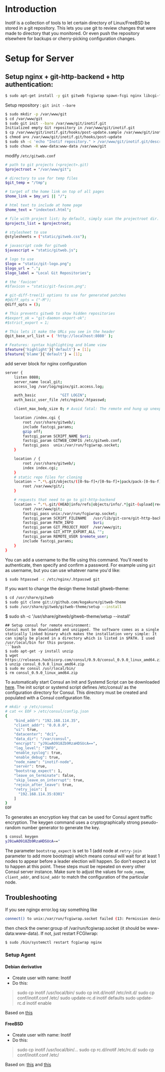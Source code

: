 # Introduction
Inotif is a collection of tools to let certain directory of Linux/FreeBSD be stored in a git repository.
This lets you use git to review changes that were made to directory that you monitored. Or even push the repository elsewhere for backups or cherry-picking configuration changes.

# Setup for Server
## Setup nginx + git-http-backend + http authentication:
```bash
$ sudo apt-get install -y git gitweb fcgiwrap spawn-fcgi nginx libcgi-fast-perl highlight apache2-utils
```
Setup repository : `git init --bare`
```bash
$ sudo mkdir -p /var/www/git
$ cd /var/www/git
$ sudo git init --bare /var/www/git/inotif.git
Initialized empty Git repository in /var/www/git/inotif.git
$ cp /var/www/git/inotif.git/hooks/post-update.sample /var/www/git/inotif.git/hooks/post-update
$ chmod a+x /var/www/git/inotif.git/hooks/post-update
$ sudo sh -c 'echo "Inotif repository." > /var/www/git/inotif.git/description'
$ sudo chown -R www-data:www-data /var/www/git
```
modify `/etc/gitweb.conf`
```bash
# path to git projects (<project>.git)
$projectroot = "/var/www/git";

# directory to use for temp files
$git_temp = "/tmp";

# target of the home link on top of all pages
$home_link = $my_uri || "/";

# html text to include at home page
$home_text = "indextext.html";

# file with project list; by default, simply scan the projectroot dir.
$projects_list = $projectroot;

# stylesheet to use
@stylesheets = ("static/gitweb.css");

# javascript code for gitweb
$javascript = "static/gitweb.js";

# logo to use
$logo = "static/git-logo.png";
$logo_url = ".";
$logo_label = "Local Git Repositories";

# the 'favicon'
#$favicon = "static/git-favicon.png";

# git-diff-tree(1) options to use for generated patches
#@diff_opts = ("-M");
@diff_opts = ();

# This prevents gitweb to show hidden repositories
#$export_ok = "git-daemon-export-ok";
#$strict_export = 1;

# This lets it make the URLs you see in the header
@git_base_url_list = ( 'http://localhost:8080' );

# Features: syntax highlighting and blame view
$feature{'highlight'}{'default'} = [1];
$feature{'blame'}{'default'} = [1];
```
add server block for nginx configuration
```bash
server {
    listen 8080;
    server_name local_git;
    access_log /var/log/nginx/git.access.log;

    auth_basic           "GIT LOGIN";
    auth_basic_user_file /etc/nginx/.htpasswd;

    client_max_body_size 0; # Avoid fatal: The remote end hung up unexpectedly

    location /index.cgi {
        root /usr/share/gitweb/;
        include fastcgi_params;
        gzip off;
        fastcgi_param SCRIPT_NAME $uri;
        fastcgi_param GITWEB_CONFIG /etc/gitweb.conf;
        fastcgi_pass  unix:/var/run/fcgiwrap.socket;
    }

    location / {
        root /usr/share/gitweb/;
        index index.cgi;
    }
    # static repo files for cloning           
    location ~ ^.*\.git/objects/([0-9a-f]+/[0-9a-f]+|pack/pack-[0-9a-f]+.(pack|idx))$ {
        root /var/www/git/;
    }

    # requests that need to go to git-http-backend
    location ~ ^.*\.git/(HEAD|info/refs|objects/info/.*|git-(upload|receive)-pack)$ {
        root /var/www/git;
        fastcgi_pass unix:/var/run/fcgiwrap.socket;
        fastcgi_param SCRIPT_FILENAME   /usr/lib/git-core/git-http-backend;
        fastcgi_param PATH_INFO         $uri;
        fastcgi_param GIT_PROJECT_ROOT  /var/www/git;
        fastcgi_param GIT_HTTP_EXPORT_ALL "";
        fastcgi_param REMOTE_USER $remote_user;
        include fastcgi_params;
    }
}
```
You can add a username to the file using this command. You'll need to authenticate, then specify and confirm a password. For example using `git` as username, but you can use whatever name you'd like:
```bash
$ sudo htpasswd -c /etc/nginx/.htpasswd git
```
If you want to change the design theme
Install gitweb-theme:
```bash
$ cd /usr/share/gitweb
$ sudo git clone git://github.com/kogakure/gitweb-theme
$ sudo /usr/share/gitweb/gitweb-theme/setup --install
```
$ sudo sh -c '/usr/share/gitweb/gitweb-theme/setup --install'
```
## Setup consul for remote environment:
Consul must be downloaded and unzipped. The software comes as a single statically linked binary which makes the installation very simple: It can simply be placed in a directory which is listed in $PATH. I used /usr/local/bin for this purpose.
```bash
$ sudo apt-get -y install unzip
$ wget https://releases.hashicorp.com/consul/0.9.0/consul_0.9.0_linux_amd64.zip
$ unzip consul_0.9.0_linux_amd64.zip
$ sudo mv consul /usr/local/bin/
$ rm consul_0.9.0_linux_amd64.zip
```
To automatically start Consul an Init and Systemd Script can be downloaded [here](https://gist.github.com/umardx/675ab11330bf10b9a308b02fc411eb35). The init script or systemd script defines /etc/consul/ as the configuration directory for Consul. This directory must be created and populated with a Consul configuration file.
```bash
# mkdir -p /etc/consul
# cat << EOF > /etc/consul/config.json
{
    "bind_addr": "192.168.114.35",
    "client_addr": "0.0.0.0",
    "ui": true,
    "datacenter": "dc1",
    "data_dir": "/var/consul",
    "encrypt": "yJ9iwAO918Zb9RzaHDSUcA==",
    "log_level": "INFO",
    "enable_syslog": true,
    "enable_debug": true,
    "node_name": "inotif-node",
    "server": true,
    "bootstrap_expect": 1,
    "leave_on_terminate": false,
    "skip_leave_on_interrupt": true,
    "rejoin_after_leave": true,
    "retry_join": [
      "192.168.114.35:8301"
    ]
}
EOF
```
To generates an encryption key that can be used for Consul agent traffic encryption. The keygen command uses a cryptographically strong pseudo-random number generator to generate the key.
```bash
$ consul keygen
yJ9iwAO918Zb9RzaHDSUcA=="
```
The parameter `bootstrap_expect` is set to 1 (add node at `retry-join` parameter to add more bootstrap) which means consul will wait for at least 1 nodes to appear before a leader election will happen. So don’t expect a lot to happen at this point. These steps must be repeated on every other Consul server instance. Make sure to adjust the values for `node_name`, `client_addr`, and `bind_addr` to match the configuration of the particular node.
## Troubleshooting
If you see ngingx error.log say something like
```bash
connect() to unix:/var/run/fcgiwrap.socket failed (13: Permission denied) while connecting
```
then check the owner:group of /var/run/fcgiwrap.socket (it should be www-data:www-data). If not, just restart FCGIwrap:
```bash
$ sudo /bin/systemctl restart fcgiwrap nginx
```

### Setup Agent

#### Debian derivative
- Create user with name: Inotif
- Do this:
> sudo cp inotif /usr/local/bin/
> sudo cp init.d/inotif /etc/init.d/
> sudo cp conf/inotif.conf /etc/
> sudo update-rc.d inotif defaults
> sudo update-rc.d inotif enable

Based on [this](https://www.digitalocean.com/community/tutorials/how-to-configure-a-linux-service-to-start-automatically-after-a-crash-or-reboot-part-1-practical-examples)

#### FreeBSD
- Create user with name: Inotif
- Do this:
> sudo cp inotif /usr/local/bin/...
> sudo cp rc.d/inotif /etc/rc.d/
> sudo cp conf/inotif.conf /etc/

Based on: [this](https://www.freebsd.org/doc/handbook/configtuning-starting-services.html) and [this](ttps://joekuan.wordpress.com/2010/05/09/quick-tutorial-on-how-to-create-a-freebsd-system-startup-script/)